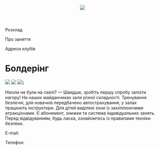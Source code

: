 <html>
    <head>
        <title>
            skeli
            </title>
            <link rel="stylesheet" type="text/css" href="pr.css">
        </head>
    <body>
        <header> 
            <img src="/uploads/2020/12/header_0_1609082687.svg"> </>
            </header>
        <main>
            <div class="B">     
            <p class="A">Розклад</p>
             <p class="A">Про заняття</p>
             <p class="A">Адреси клубів</p>
             </div>
             <h1>Болдерінг</h1>
             <div class="C">
             <img class="D" src="/uploads/2020/12/image1_0_1609082687.png"></>
             <img class="E" src="/uploads/2020/12/image2_0_1609082687.png"></>
             <img class="F" src="/uploads/2020/12/image3_0_1609082687.png"></>\
             </div>
             <p class="G">Ніколи не були на скелі? — Швидше, зробіть першу спробу залізти нагору! На наших майданчиках зали різної складності. Тренування безпечні, для новачків передбачено автострахування, у залах працюють інструктори. Для дітей виділені зони із захоплюючими атракціонами. Є абонемент, знижки та система індивідуальних занять. Перед відвідуванням, будь ласка, ознайомтесь із правилами техніки безпеки.</p>
        </main>
        <footer>
            <p>E-mail:</p>
            <p>Телефон:</p>
            </footer>
    </body>
</html>
